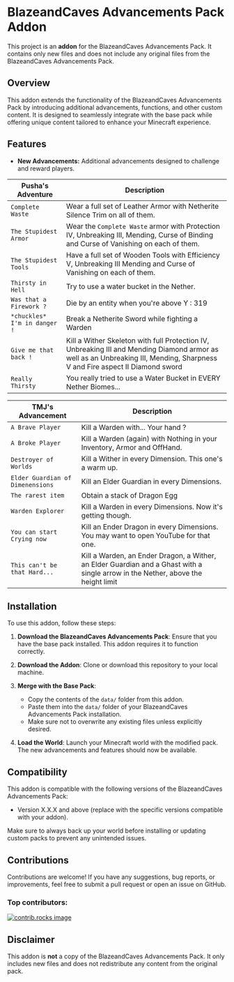 # BlazeandCaves Advancements Pack Addon

This project is an **addon** for the BlazeandCaves Advancements Pack. It contains only new files and does not include any original files from the BlazeandCaves Advancements Pack.

## Overview

This addon extends the functionality of the BlazeandCaves Advancements Pack by introducing additional advancements, functions, and other custom content. It is designed to seamlessly integrate with the base pack while offering unique content tailored to enhance your Minecraft experience.

## Features

- **New Advancements:** Additional advancements designed to challenge and reward players.

| Pusha's Adventure            | Description                                                                                                                                                                  |
| ---------------------------- | ---------------------------------------------------------------------------------------------------------------------------------------------------------------------------- |
| `Complete Waste`             | Wear a full set of Leather Armor with Netherite Silence Trim on all of them.                                                                                                 |
| `The Stupidest Armor`        | Wear the `Complete Waste` armor with Protection IV, Unbreaking III, Mending, Curse of Binding and Curse of Vanishing on each of them.                                        |
| `The Stupidest Tools`        | Have a full set of Wooden Tools with Efficiency V, Unbreaking III Mending and Curse of Vanishing on each of them.                                                            |
| `Thirsty in Hell`            | Try to use a water bucket in the Nether.                                                                                                                                     |
| `Was that a Firework ?`      | Die by an entity when you're above Y : 319                                                                                                                                   |
| `*chuckles* I'm in danger !` | Break a Netherite Sword while fighting a Warden                                                                                                                              |
| `Give me that back !`        | Kill a Wither Skeleton with full Protection IV, Unbreaking III and Mending Diamond armor as well as an Unbreaking III, Mending, Sharpness V and Fire aspect II Diamond sword |
| `Really Thirsty`             | You really tried to use a Water Bucket in EVERY Nether Biomes...                                                                                                             |

| TMJ's Advancement                | Description                                                                                                                       |
| -------------------------------- | --------------------------------------------------------------------------------------------------------------------------------- |
| `A Brave Player`                 | Kill a Warden with... Your hand ?                                                                                                 |
| `A Broke Player`                 | Kill a Warden (again) with Nothing in your Inventory, Armor and OffHand.                                                          |
| `Destroyer of Worlds`            | Kill a Wither in every Dimension. This one's a warm up.                                                                           |
| `Elder Guardian of Dimenensions` | Kill an Elder Guardian in every Dimensions.                                                                                       |
| `The rarest item`                | Obtain a stack of Dragon Egg                                                                                                      |
| `Warden Explorer`                | Kill a Warden in every Dimensions. Now it's getting though.                                                                       |
| `You can start Crying now`       | Kill an Ender Dragon in every Dimensions. You may want to open YouTube for that one.                                              |
| `This can't be that Hard...`     | Kill a Warden, an Ender Dragon, a Wither, an Elder Guardian and a Ghast with a single arrow in the Nether, above the height limit |

## Installation

To use this addon, follow these steps:

1. **Download the BlazeandCaves Advancements Pack**: Ensure that you have the base pack installed. This addon requires it to function correctly.
2. **Download the Addon**: Clone or download this repository to your local machine.

3. **Merge with the Base Pack**:

   - Copy the contents of the `data/` folder from this addon.
   - Paste them into the `data/` folder of your BlazeandCaves Advancements Pack installation.
   - Make sure not to overwrite any existing files unless explicitly desired.

4. **Load the World**: Launch your Minecraft world with the modified pack. The new advancements and features should now be available.

## Compatibility

This addon is compatible with the following versions of the BlazeandCaves Advancements Pack:

- Version X.X.X and above (replace with the specific versions compatible with your addon).

Make sure to always back up your world before installing or updating custom packs to prevent any unintended issues.

## Contributions

Contributions are welcome! If you have any suggestions, bug reports, or improvements, feel free to submit a pull request or open an issue on GitHub.

### Top contributors:

<a href="https://github.com/FireDroX/BlazeandCaves_Addon_Pack/graphs/contributors">
  <img src="https://contrib.rocks/image?repo=FireDroX/BlazeandCaves_Addon_Pack" alt="contrib.rocks image" />
</a>

## Disclaimer

This addon is **not** a copy of the BlazeandCaves Advancements Pack. It only includes new files and does not redistribute any content from the original pack.
